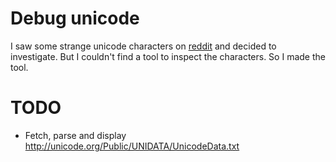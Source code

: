 # Debug unicode

I saw some strange unicode characters on [reddit](https://old.reddit.com/r/meme/comments/td7pgh/_/i0hu9ty/) and decided to investigate. But I couldn't find a tool to inspect the characters. So I made the tool.

# TODO

- Fetch, parse and display http://unicode.org/Public/UNIDATA/UnicodeData.txt

